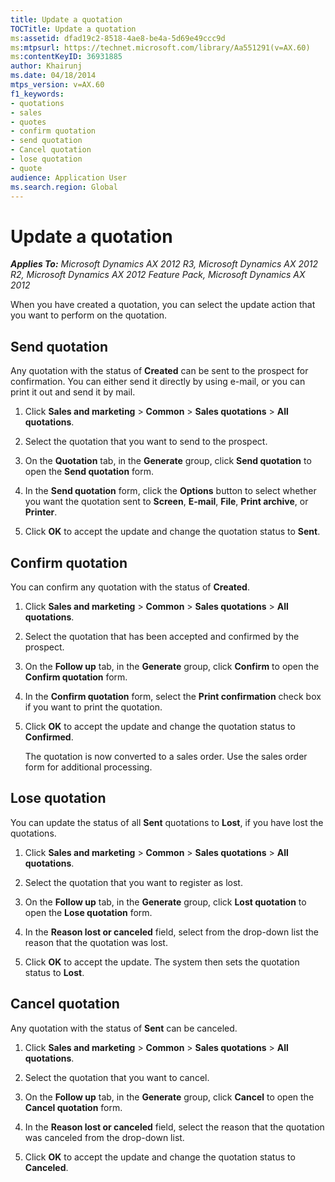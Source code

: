 ```yaml
---
title: Update a quotation
TOCTitle: Update a quotation
ms:assetid: dfad19c2-8518-4ae8-be4a-5d69e49ccc9d
ms:mtpsurl: https://technet.microsoft.com/library/Aa551291(v=AX.60)
ms:contentKeyID: 36931885
author: Khairunj
ms.date: 04/18/2014
mtps_version: v=AX.60
f1_keywords:
- quotations
- sales
- quotes
- confirm quotation
- send quotation
- Cancel quotation
- lose quotation
- quote
audience: Application User
ms.search.region: Global
---
```


# Update a quotation 


_**Applies To:** Microsoft Dynamics AX 2012 R3, Microsoft Dynamics AX 2012 R2, Microsoft Dynamics AX 2012 Feature Pack, Microsoft Dynamics AX 2012_

When you have created a quotation, you can select the update action that you want to perform on the quotation.

## Send quotation

Any quotation with the status of **Created** can be sent to the prospect for confirmation. You can either send it directly by using e-mail, or you can print it out and send it by mail.

1.  Click **Sales and marketing** \> **Common** \> **Sales quotations** \> **All quotations**.

2.  Select the quotation that you want to send to the prospect.

3.  On the **Quotation** tab, in the **Generate** group, click **Send quotation** to open the **Send quotation** form.

4.  In the **Send quotation** form, click the **Options** button to select whether you want the quotation sent to **Screen**, **E-mail**, **File**, **Print archive**, or **Printer**.

5.  Click **OK** to accept the update and change the quotation status to **Sent**.

## Confirm quotation

You can confirm any quotation with the status of **Created**.

1.  Click **Sales and marketing** \> **Common** \> **Sales quotations** \> **All quotations**.

2.  Select the quotation that has been accepted and confirmed by the prospect.

3.  On the **Follow up** tab, in the **Generate** group, click **Confirm** to open the **Confirm quotation** form.

4.  In the **Confirm quotation** form, select the **Print confirmation** check box if you want to print the quotation.

5.  Click **OK** to accept the update and change the quotation status to **Confirmed**.
    
    The quotation is now converted to a sales order. Use the sales order form for additional processing.

## Lose quotation

You can update the status of all **Sent** quotations to **Lost**, if you have lost the quotations.

1.  Click **Sales and marketing** \> **Common** \> **Sales quotations** \> **All quotations**.

2.  Select the quotation that you want to register as lost.

3.  On the **Follow up** tab, in the **Generate** group, click **Lost quotation** to open the **Lose quotation** form.

4.  In the **Reason lost or canceled** field, select from the drop-down list the reason that the quotation was lost.

5.  Click **OK** to accept the update. The system then sets the quotation status to **Lost**.

## Cancel quotation

Any quotation with the status of **Sent** can be canceled.

1.  Click **Sales and marketing** \> **Common** \> **Sales quotations** \> **All quotations**.

2.  Select the quotation that you want to cancel.

3.  On the **Follow up** tab, in the **Generate** group, click **Cancel** to open the **Cancel quotation** form.

4.  In the **Reason lost or canceled** field, select the reason that the quotation was canceled from the drop-down list.

5.  Click **OK** to accept the update and change the quotation status to **Canceled**.

  


